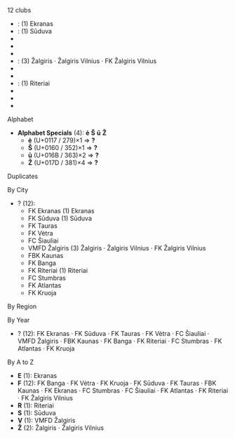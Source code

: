 12 clubs

-  : (1) Ekranas
-  : (1) Sūduva
- 
- 
- 
-  : (3) Žalgiris · Žalgiris Vilnius · FK Žalgiris Vilnius
- 
- 
-  : (1) Riteriai
- 
- 
- 




Alphabet

- **Alphabet Specials** (4):  **ė**  **Š**  **ū**  **Ž** 
  - **ė** (U+0117 / 279)×1 ⇒ **?**
  - **Š** (U+0160 / 352)×1 ⇒ **?**
  - **ū** (U+016B / 363)×2 ⇒ **?**
  - **Ž** (U+017D / 381)×4 ⇒ **?**




Duplicates





By City

- ? (12): 
  - FK Ekranas  (1) Ekranas
  - FK Sūduva  (1) Sūduva
  - FK Tauras 
  - FK Vėtra 
  - FC Šiauliai 
  - VMFD Žalgiris  (3) Žalgiris · Žalgiris Vilnius · FK Žalgiris Vilnius
  - FBK Kaunas 
  - FK Banga 
  - FK Riteriai  (1) Riteriai
  - FC Stumbras 
  - FK Atlantas 
  - FK Kruoja 




By Region





By Year

- ? (12):   FK Ekranas · FK Sūduva · FK Tauras · FK Vėtra · FC Šiauliai · VMFD Žalgiris · FBK Kaunas · FK Banga · FK Riteriai · FC Stumbras · FK Atlantas · FK Kruoja






By A to Z

- **E** (1): Ekranas
- **F** (12): FK Banga · FK Vėtra · FK Kruoja · FK Sūduva · FK Tauras · FBK Kaunas · FK Ekranas · FC Stumbras · FC Šiauliai · FK Atlantas · FK Riteriai · FK Žalgiris Vilnius
- **R** (1): Riteriai
- **S** (1): Sūduva
- **V** (1): VMFD Žalgiris
- **Ž** (2): Žalgiris · Žalgiris Vilnius




